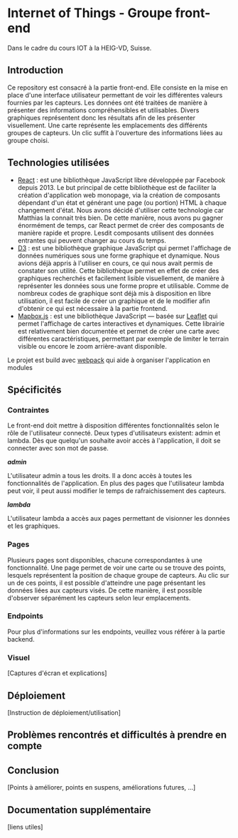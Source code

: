 # Internet of Things - Groupe front-end
Dans le cadre du cours IOT à la HEIG-VD, Suisse.

## Introduction
Ce repository est consacré à la partie front-end. Elle consiste en la mise en place d'une interface utilisateur permettant de voir les différentes valeurs fournies par les capteurs. Les données ont été traitées de manière à présenter des informations compréhensibles et utilisables. Divers graphiques représentent donc les résultats afin de les présenter visuellement.
Une carte représente les emplacements des différents groupes de capteurs. Un clic suffit à l'ouverture des informations liées au groupe choisi.

## Technologies utilisées
* [React](https://reactjs.org/) : est une bibliothèque JavaScript libre développée par Facebook depuis 2013. Le but principal de cette bibliothèque est de faciliter la création d'application web monopage, via la création de composants dépendant d'un état et générant une page (ou portion) HTML à chaque changement d'état. Nous avons décidé d'utiliser cette technologie car Matthias la connait très bien. De cette manière, nous avons pu gagner énormément de temps, car React permet de créer des composants de manière rapide et propre. Lesdit composants utilisent des données entrantes qui peuvent changer au cours du temps.
* [D3](https://d3js.org/) : est une bibliothèque graphique JavaScript qui permet l'affichage de données numériques sous une forme graphique et dynamique. Nous avions déjà appris à l'utiliser en cours, ce qui nous avait permis de constater son utilité. Cette bibliothèque permet en effet de créer des graphiques recherchés et facilement lisible visuellement, de manière à représenter les données sous une forme propre et utilisable. Comme de nombreux codes de graphique sont déjà mis à disposition en libre utilisation, il est facile de créer un graphique et de le modifier afin d'obtenir ce qui est nécessaire à la partie frontend.
* [Mapbox.js](https://www.mapbox.com/mapbox.js/api/) : est une bibliothèque JavaScript — basée sur [Leaflet](https://leafletjs.com/) qui permet l'affichage de cartes interactives et dynamiques. Cette librairie est relativement bien documentée et permet de créer une carte avec différentes caractéristiques, permettant par exemple de limiter le terrain visible ou encore le zoom arrière-avant disponible.

Le projet est build avec [webpack](https://webpack.js.org/) qui aide à organiser l'application en modules

## Spécificités
### Contraintes
Le front-end doit mettre à disposition différentes fonctionnalités selon le rôle de l'utilisateur connecté.
Deux types d'utilisateurs existent: admin et lambda. 
Dès que quelqu'un souhaite avoir accès à l'application, il doit se connecter avec son mot de passe.

***admin***

L'utilisateur admin a tous les droits. Il a donc accès à toutes les fonctionnalités de l'application.
En plus des pages que l'utilisateur lambda peut voir, il peut aussi modifier le temps de rafraichissement des capteurs.

***lambda***

L'utilisateur lambda a accès aux pages permettant de visionner les données et les graphiques.

### Pages
Plusieurs pages sont disponibles, chacune correspondantes à une fonctionnalité.
Une page permet de voir une carte ou se trouve des points, lesquels représentent la position de chaque groupe de capteurs. Au clic sur un de ces points, il est possible d'atteindre une page présentant les données liées aux capteurs visés.
De cette manière, il est possible d'observer séparément les capteurs selon leur emplacements.

### Endpoints
Pour plus d'informations sur les endpoints, veuillez vous référer à la partie backend.

### Visuel
[Captures d'écran et explications]

## Déploiement
[Instruction de déploiement/utilisation]

## Problèmes rencontrés et difficultés à prendre en compte

## Conclusion
[Points à améliorer, points en suspens, améliorations futures, ...]

## Documentation supplémentaire
[liens utiles]
